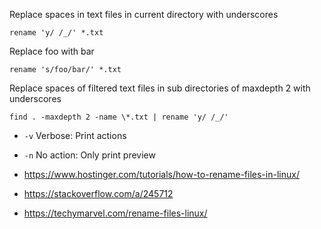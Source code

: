 Replace spaces in text files in current directory with underscores
```
rename 'y/ /_/' *.txt
```

Replace foo with bar
```
rename 's/foo/bar/' *.txt
```

Replace spaces of filtered text files in sub directories of maxdepth 2 with underscores

```
find . -maxdepth 2 -name \*.txt | rename 'y/ /_/'
```

- `-v` Verbose: Print actions
- `-n` No action: Only print preview

- https://www.hostinger.com/tutorials/how-to-rename-files-in-linux/
- https://stackoverflow.com/a/245712
- https://techymarvel.com/rename-files-linux/
